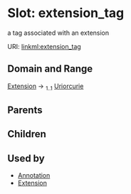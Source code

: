 
# Slot: extension_tag


a tag associated with an extension

URI: [linkml:extension_tag](https://w3id.org/linkml/extension_tag)


## Domain and Range

[Extension](Extension.md) &#8594;  <sub>1..1</sub> [Uriorcurie](Uriorcurie.md)

## Parents


## Children


## Used by

 * [Annotation](Annotation.md)
 * [Extension](Extension.md)
